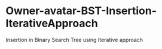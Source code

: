 # Owner-avatar-BST-Insertion-IterativeApproach
Insertion in Binary Search Tree using Iterative approach
